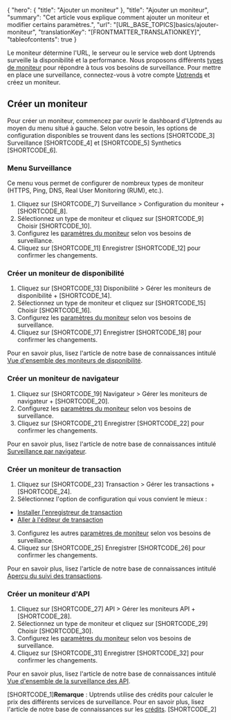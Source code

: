 {
  "hero": {
    "title": "Ajouter un moniteur"
  },
  "title": "Ajouter un moniteur",
  "summary": "Cet article vous explique comment ajouter un moniteur et modifier certains paramètres.",
  "url": "[URL_BASE_TOPICS]basics/ajouter-moniteur",
  "translationKey": "[FRONTMATTER_TRANSLATIONKEY]",
  "tableofcontents": true
}

Le moniteur détermine l'URL, le serveur ou le service web dont Uptrends surveille la disponibilité et la performance. Nous proposons différents [types de moniteur]([LINK_URL_1]) pour répondre à tous vos besoins de surveillance. Pour mettre en place une surveillance, connectez-vous à votre compte [Uptrends]([LINK_URL_2]) et créez un moniteur.

## Créer un moniteur

Pour créer un moniteur, commencez par ouvrir le dashboard d'Uptrends au moyen du menu situé à gauche. Selon votre besoin, les options de configuration disponibles se trouvent dans les sections [SHORTCODE_3] Surveillance [SHORTCODE_4] et [SHORTCODE_5] Synthetics [SHORTCODE_6].

### Menu Surveillance

Ce menu vous permet de configurer de nombreux types de moniteur (HTTPS, Ping, DNS, Real User Monitoring (RUM), etc.).

1. Cliquez sur [SHORTCODE_7] Surveillance > Configuration du moniteur + [SHORTCODE_8].
2. Sélectionnez un type de moniteur et cliquez sur [SHORTCODE_9] Choisir [SHORTCODE_10].
3. Configurez les [paramètres du moniteur]([LINK_URL_3]) selon vos besoins de surveillance.
4. Cliquez sur [SHORTCODE_11] Enregistrer [SHORTCODE_12] pour confirmer les changements.

### Créer un moniteur de disponibilité

1. Cliquez sur [SHORTCODE_13] Disponibilité > Gérer les moniteurs de disponibilité + [SHORTCODE_14].
2. Sélectionnez un type de moniteur et cliquez sur [SHORTCODE_15] Choisir [SHORTCODE_16].
3. Configurez les [paramètres du moniteur]([LINK_URL_4]) selon vos besoins de surveillance.
4. Cliquez sur [SHORTCODE_17] Enregistrer [SHORTCODE_18] pour confirmer les changements.

Pour en savoir plus, lisez l'article de notre base de connaissances intitulé [Vue d'ensemble des moniteurs de disponibilité]([LINK_URL_5]).

### Créer un moniteur de navigateur

1. Cliquez sur [SHORTCODE_19] Navigateur > Gérer les moniteurs de navigateur + [SHORTCODE_20].
2. Configurez les [paramètres du moniteur]([LINK_URL_6]) selon vos besoins de surveillance.
3. Cliquez sur [SHORTCODE_21] Enregistrer [SHORTCODE_22] pour confirmer les changements.

Pour en savoir plus, lisez l'article de notre base de connaissances intitulé [Surveillance par navigateur]([LINK_URL_7]).

### Créer un moniteur de transaction

1. Cliquez sur [SHORTCODE_23] Transaction > Gérer les transactions + [SHORTCODE_24].
2. Sélectionnez l'option de configuration qui vous convient le mieux :

- [Installer l'enregistreur de transaction]([LINK_URL_8])
- [Aller à l'éditeur de transaction]([LINK_URL_9])

3. Configurez les autres [paramètres de moniteur]([LINK_URL_10]) selon vos besoins de surveillance.
4. Cliquez sur [SHORTCODE_25] Enregistrer [SHORTCODE_26] pour confirmer les changements.

Pour en savoir plus, lisez l'article de notre base de connaissances intitulé [Aperçu du suivi des transactions]([LINK_URL_11]).

### Créer un moniteur d'API

1. Cliquez sur [SHORTCODE_27] API > Gérer les moniteurs API + [SHORTCODE_28].
2. Sélectionnez un type de moniteur et cliquez sur [SHORTCODE_29] Choisir [SHORTCODE_30].
3. Configurez les [paramètres du moniteur]([LINK_URL_12]) selon vos besoins de surveillance.
4. Cliquez sur [SHORTCODE_31] Enregistrer [SHORTCODE_32] pour confirmer les changements.

Pour en savoir plus, lisez l'article de notre base de connaissances intitulé [Vue d'ensemble de la surveillance des API]([LINK_URL_13]).

[SHORTCODE_1]**Remarque** : Uptrends utilise des crédits pour calculer le prix des différents services de surveillance. Pour en savoir plus, lisez l'article de notre base de connaissances sur les [crédits]([LINK_URL_14]). [SHORTCODE_2]